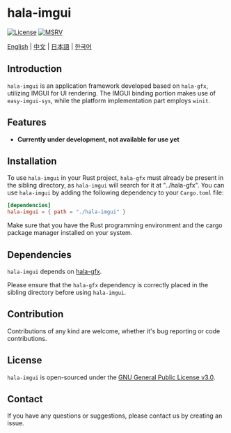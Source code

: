 # hala-imgui
[![License](https://img.shields.io/badge/License-GPL3-blue.svg)](https://www.gnu.org/licenses/gpl-3.0.en.html)
[![MSRV](https://img.shields.io/badge/rustc-1.70.0+-ab6000.svg)](https://blog.rust-lang.org/2023/06/01/Rust-1.70.0.html)

[English](README.md) | [中文](README_CN.md) | [日本語](README_JP.md) | [한국어](README_KO.md)

## Introduction
`hala-imgui` is an application framework developed based on `hala-gfx`, utilizing IMGUI for UI rendering. The IMGUI binding portion makes use of `easy-imgui-sys`, while the platform implementation part employs `winit`.

## Features
- **Currently under development, not available for use yet**

## Installation
To use `hala-imgui` in your Rust project, `hala-gfx` must already be present in the sibling directory, as `hala-imgui` will search for it at "../hala-gfx".
You can use `hala-imgui` by adding the following dependency to your `Cargo.toml` file:

```toml
[dependencies]
hala-imgui = { path = "./hala-imgui" }
```

Make sure that you have the Rust programming environment and the cargo package manager installed on your system.

## Dependencies
`hala-imgui` depends on [hala-gfx](https://github.com/zhing2006/hala-gfx).

Please ensure that the `hala-gfx` dependency is correctly placed in the sibling directory before using `hala-imgui`.

## Contribution
Contributions of any kind are welcome, whether it's bug reporting or code contributions.

## License
`hala-imgui` is open-sourced under the [GNU General Public License v3.0](LICENSE).

## Contact
If you have any questions or suggestions, please contact us by creating an issue.